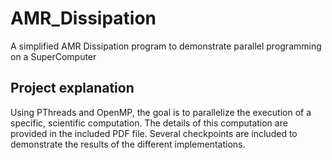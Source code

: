 # AMR_Dissipation
A simplified AMR Dissipation program to demonstrate parallel programming on a SuperComputer

## Project explanation
Using PThreads and OpenMP, the goal is to parallelize the execution of a specific, scientific computation. The details of this computation are provided in the included PDF file. Several checkpoints are included to demonstrate the results of the different implementations.

